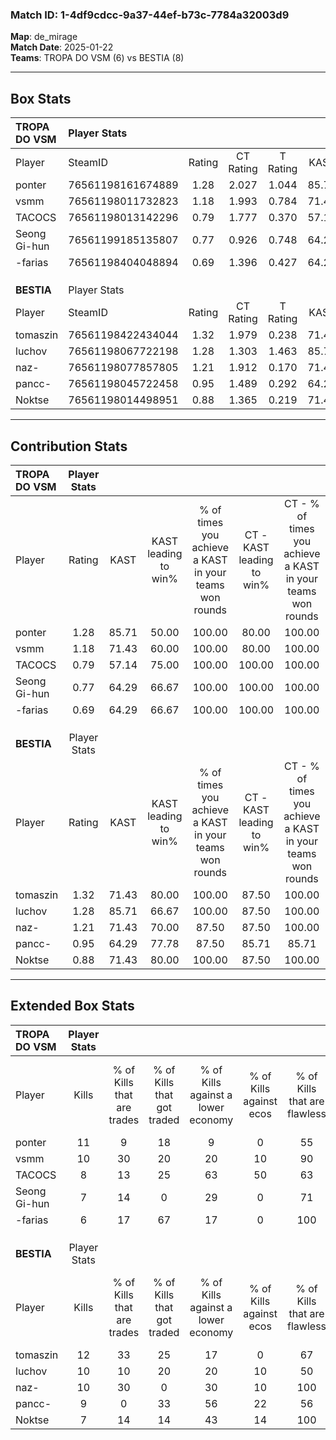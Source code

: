 ### Match ID: 1-4df9cdcc-9a37-44ef-b73c-7784a32003d9  
**Map**: de_mirage  
**Match Date**: 2025-01-22  
**Teams**: TROPA DO VSM (6) vs BESTIA (8)  

---  

## Box Stats  

| **TROPA DO VSM** | Player Stats      |        |           |          |       |      |       |         |        |      |     |
| :- | :- | :-: | :-: | :-: | :-: | :-: | :-: | :-: | :-: | :-: | :-: |
| Player           | SteamID           | Rating | CT Rating | T Rating | KAST  | ADR  | Kills | Assists | Deaths | K/D  | HS% |
| ponter           | 76561198161674889 |  1.28  |   2.027   |  1.044   | 85.71 | 80.4 |  11   |    0    |   9    | 1.22 | 81  |
| vsmm             | 76561198011732823 |  1.18  |   1.993   |  0.784   | 71.43 | 86.6 |  10   |    6    |   9    | 1.11 | 50  |
| TACOCS           | 76561198013142296 |  0.79  |   1.777   |  0.370   | 57.14 | 66.1 |   8   |    4    |   11   | 0.73 | 12  |
| Seong Gi-hun     | 76561199185135807 |  0.77  |   0.926   |  0.748   | 64.29 | 43.5 |   7   |    2    |   9    | 0.78 | 71  |
| -farias          | 76561198404048894 |  0.69  |   1.396   |  0.427   | 64.29 | 51.6 |   6   |    1    |   10   | 0.60 |  0  |
|                  |                   |        |           |          |       |      |       |         |        |      |     |
|                  |                   |        |           |          |       |      |       |         |        |      |     |
|                  |                   |        |           |          |       |      |       |         |        |      |     |
| **BESTIA**       | Player Stats      |        |           |          |       |      |       |         |        |      |     |
| Player           | SteamID           | Rating | CT Rating | T Rating | KAST  | ADR  | Kills | Assists | Deaths | K/D  | HS% |
| tomaszin         | 76561198422434044 |  1.32  |   1.979   |  0.238   | 71.43 | 77.4 |  12   |    2    |   7    | 1.71 | 41  |
| luchov           | 76561198067722198 |  1.28  |   1.303   |  1.463   | 85.71 | 94.0 |  10   |    3    |   9    | 1.11 | 70  |
| naz-             | 76561198077857805 |  1.21  |   1.912   |  0.170   | 71.43 | 92.8 |  10   |    3    |   8    | 1.25 | 80  |
| pancc-           | 76561198045722458 |  0.95  |   1.489   |  0.292   | 64.29 | 73.4 |   9   |    1    |   10   | 0.90 | 55  |
| Noktse           | 76561198014498951 |  0.88  |   1.365   |  0.219   | 71.43 | 46.1 |   7   |    3    |   8    | 0.88 | 14  |
---  

## Contribution Stats  

| **TROPA DO VSM** | Player Stats |       |                      |                                                        |                           |                                                             |                          |                                                            |
| :- | :-: | :-: | :-: | :-: | :-: | :-: | :-: | :-: |
| Player           |    Rating    | KAST  | KAST leading to win% | % of times you achieve a KAST in your teams won rounds | CT - KAST leading to win% | CT - % of times you achieve a KAST in your teams won rounds | T - KAST leading to win% | T - % of times you achieve a KAST in your teams won rounds |
| ponter           |     1.28     | 85.71 |        50.00         |                         100.00                         |           80.00           |                           100.00                            |          28.57           |                           100.00                           |
| vsmm             |     1.18     | 71.43 |        60.00         |                         100.00                         |           80.00           |                           100.00                            |          40.00           |                           100.00                           |
| TACOCS           |     0.79     | 57.14 |        75.00         |                         100.00                         |          100.00           |                           100.00                            |          50.00           |                           100.00                           |
| Seong Gi-hun     |     0.77     | 64.29 |        66.67         |                         100.00                         |          100.00           |                           100.00                            |          40.00           |                           100.00                           |
| -farias          |     0.69     | 64.29 |        66.67         |                         100.00                         |          100.00           |                           100.00                            |          40.00           |                           100.00                           |
|                  |              |       |                      |                                                        |                           |                                                             |                          |                                                            |
|                  |              |       |                      |                                                        |                           |                                                             |                          |                                                            |
|                  |              |       |                      |                                                        |                           |                                                             |                          |                                                            |
| **BESTIA**       | Player Stats |       |                      |                                                        |                           |                                                             |                          |                                                            |
| Player           |    Rating    | KAST  | KAST leading to win% | % of times you achieve a KAST in your teams won rounds | CT - KAST leading to win% | CT - % of times you achieve a KAST in your teams won rounds | T - KAST leading to win% | T - % of times you achieve a KAST in your teams won rounds |
| tomaszin         |     1.32     | 71.43 |        80.00         |                         100.00                         |           87.50           |                           100.00                            |          50.00           |                           100.00                           |
| luchov           |     1.28     | 85.71 |        66.67         |                         100.00                         |           87.50           |                           100.00                            |          25.00           |                           100.00                           |
| naz-             |     1.21     | 71.43 |        70.00         |                         87.50                          |           87.50           |                           100.00                            |           0.00           |                            0.00                            |
| pancc-           |     0.95     | 64.29 |        77.78         |                         87.50                          |           85.71           |                            85.71                            |          50.00           |                           100.00                           |
| Noktse           |     0.88     | 71.43 |        80.00         |                         100.00                         |           87.50           |                           100.00                            |          50.00           |                           100.00                           |
---  

## Extended Box Stats  

| **TROPA DO VSM** | Player Stats |                            |                            |                                    |                         |                              |                                 |        |                             |                                     |                          |                               |                            |
| :- | :-: | :-: | :-: | :-: | :-: | :-: | :-: | :-: | :-: | :-: | :-: | :-: | :-: |
| Player           |    Kills     | % of Kills that are trades | % of Kills that got traded | % of Kills against a lower economy | % of Kills against ecos | % of Kills that are flawless | % of Kills that are close duels | Deaths | % of Deaths that get traded | % of Deaths against a lower economy | % of Deaths against ecos | % of Deaths that are flawless | % of Deaths that are close |
| ponter           |      11      |             9              |             18             |                 9                  |            0            |              55              |               27                |   9    |             33              |                 11                  |            0             |              67               |             0              |
| vsmm             |      10      |             30             |             20             |                 20                 |           10            |              90              |                0                |   9    |             11              |                 11                  |            0             |              78               |             0              |
| TACOCS           |      8       |             13             |             25             |                 63                 |           50            |              63              |                0                |   11   |             18              |                 18                  |            0             |              64               |             0              |
| Seong Gi-hun     |      7       |             14             |             0              |                 29                 |            0            |              71              |               14                |   9    |             11              |                 11                  |            0             |              67               |             11             |
| -farias          |      6       |             17             |             67             |                 17                 |            0            |             100              |                0                |   10   |             20              |                 10                  |            0             |              90               |             0              |
|                  |              |                            |                            |                                    |                         |                              |                                 |        |                             |                                     |                          |                               |                            |
|                  |              |                            |                            |                                    |                         |                              |                                 |        |                             |                                     |                          |                               |                            |
|                  |              |                            |                            |                                    |                         |                              |                                 |        |                             |                                     |                          |                               |                            |
| **BESTIA**       | Player Stats |                            |                            |                                    |                         |                              |                                 |        |                             |                                     |                          |                               |                            |
| Player           |    Kills     | % of Kills that are trades | % of Kills that got traded | % of Kills against a lower economy | % of Kills against ecos | % of Kills that are flawless | % of Kills that are close duels | Deaths | % of Deaths that get traded | % of Deaths against a lower economy | % of Deaths against ecos | % of Deaths that are flawless | % of Deaths that are close |
| tomaszin         |      12      |             33             |             25             |                 17                 |            0            |              67              |                0                |   7    |             14              |                 14                  |            0             |              71               |             14             |
| luchov           |      10      |             10             |             20             |                 20                 |           10            |              50              |               10                |   9    |             22              |                 11                  |            0             |              56               |             33             |
| naz-             |      10      |             30             |             0              |                 30                 |           10            |             100              |                0                |   8    |             25              |                  0                  |            0             |              88               |             0              |
| pancc-           |      9       |             0              |             33             |                 56                 |           22            |              56              |                0                |   10   |             30              |                  0                  |            0             |              70               |             0              |
| Noktse           |      7       |             14             |             14             |                 43                 |           14            |             100              |                0                |   8    |             25              |                 13                  |            13            |              88               |             0              |
